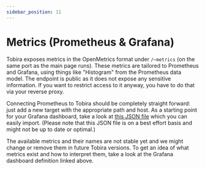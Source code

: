 ```yaml
---
sidebar_position: 11
---
```


# Metrics (Prometheus & Grafana)

Tobira exposes metrics in the OpenMetrics format under `/~metrics` (on the same port as the main page runs).
These metrics are tailored to Prometheus and Grafana, using things like "Histogram" from the Prometheus data model.
The endpoint is public as it does not expose any sensitive information.
If you want to restrict access to it anyway, you have to do that via your reverse proxy.

Connecting Prometheus to Tobira should be completely straight forward: just add a new target with the appropriate path and host.
As a starting point for your Grafana dashboard, take a look at [this JSON file](https://github.com/elan-ev/tobira/blob/master/docs/docs/setup/deploy.md) which you can easily import.
(Please note that this JSON file is on a best effort basis and might not be up to date or optimal.)

The available metrics and their names are not stable yet and we might change or remove them in future Tobira versions.
To get an idea of what metrics exist and how to interpret them, take a look at the Grafana dashboard definition linked above.
